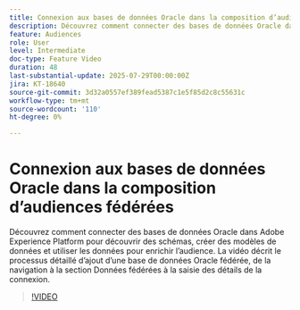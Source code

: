 ```yaml
---
title: Connexion aux bases de données Oracle dans la composition d’audiences fédérées
description: Découvrez comment connecter des bases de données Oracle dans Adobe Experience Platform pour découvrir des schémas, créer des modèles de données et utiliser les données pour enrichir l’audience. La vidéo décrit le processus détaillé d’ajout d’une base de données Oracle fédérée, de la navigation à la section Données fédérées à la saisie des détails de la connexion.
feature: Audiences
role: User
level: Intermediate
doc-type: Feature Video
duration: 48
last-substantial-update: 2025-07-29T00:00:00Z
jira: KT-18640
source-git-commit: 3d32a0557ef389fead5387c1e5f85d2c8c55631c
workflow-type: tm+mt
source-wordcount: '110'
ht-degree: 0%

---
```



# Connexion aux bases de données Oracle dans la composition d’audiences fédérées

Découvrez comment connecter des bases de données Oracle dans Adobe Experience Platform pour découvrir des schémas, créer des modèles de données et utiliser les données pour enrichir l’audience. La vidéo décrit le processus détaillé d’ajout d’une base de données Oracle fédérée, de la navigation à la section Données fédérées à la saisie des détails de la connexion.

>[!VIDEO](https://video.tv.adobe.com/v/3470069/?learn=on&enablevpops)
